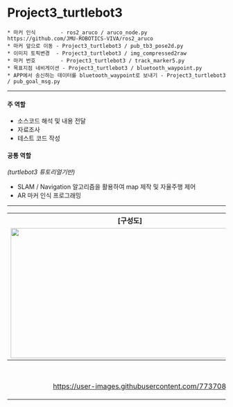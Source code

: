 # Project3_turtlebot3
    * 마커 인식        - ros2_aruco / aruco_node.py                  https://github.com/JMU-ROBOTICS-VIVA/ros2_aruco
    * 마커 앞으로 이동 - Project3_turtlebot3 / pub_tb3_pose2d.py  
    * 이미지 토픽변경  - Project3_turtlebot3 / img_compressed2raw  
    * 마커 번호        - Project3_turtlebot3 / track_marker5.py  
    * 목표지점 네비게이션 - Project3_turtlebot3 / bluetooth_waypoint.py  
    * APP에서 송신하는 데이터를 bluetooth_waypoint로 보내기 - Project3_turtlebot3 / pub_goal_msg.py  


---


#### 주 역할
- 소스코드 해석 및 내용 전달  
- 자료조사  
- 테스트 코드 작성  

#### 공통 역할
*(turtlebot3 튜토리얼기반)*  
- SLAM / Navigation 알고리즘을 활용하여 map 제작 및 자율주행 제어  
- AR 마커 인식 프로그래밍  

---



<table>
  <tr>
    <th>
      [구성도]
    </th>
    <th>
      [구현모습]
    </th>
  </tr> 
  <tr>
    <td>
      <img src="https://user-images.githubusercontent.com/77370836/224692546-ce31f34f-9563-4815-b7b1-38ea10c3dade.png" width="550" height="300">
    </td>
    <td>
      <img src="https://user-images.githubusercontent.com/77370836/224692660-e935e5fe-21e5-4f27-a68a-4d9d803c0c78.png" width="550" height="300">
    </td>
  </tr>
  <tr>
    <th colspan="2">
      [프로젝트 영상]
    </th>
  </tr>
  <tr>
    <td colspan="2" align=center> 

https://user-images.githubusercontent.com/77370836/224762941-9f9a2f34-48c1-4e9d-90e0-159f99642a4b.mp4

 </td>
  </tr>
</table>

